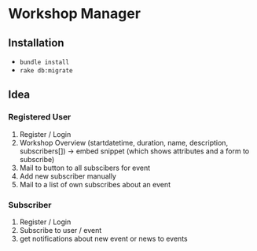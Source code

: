 # Workshop Manager

## Installation

- ```bundle install```
- ```rake db:migrate```

## Idea

### Registered User

1. Register / Login
2. Workshop Overview (startdatetime, duration, name, description, subscribers[])
  -> embed snippet (which shows attributes and a form to subscribe)
3. Mail to button to all subscibers for event
4. Add new subscriber manually
5. Mail to a list of own subscribes about an event

### Subscriber

1. Register / Login
2. Subscribe to user / event
3. get notifications about new event or news to events
